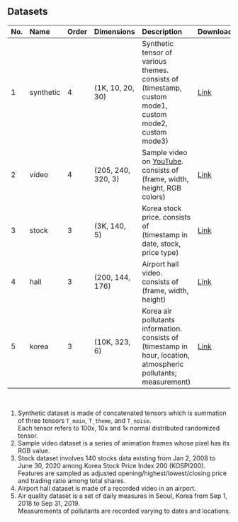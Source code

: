 ## Datasets
| No. | Name | Order | Dimensions | Description | Download |
|:--|:--|:--|:--|:--|:--|
| 1 | synthetic	| 4 | (1K, 10, 20, 30) 		| Synthetic tensor of various themes. consists of <br> (timestamp, custom mode1, custom mode2, custom mode3) | [Link](https://github.com/lucetre/online-tensor-decomposition/)
| 2 | video		| 4 | (205, 240, 320, 3) 	| Sample video on [YouTube](https://www.youtube.com/watch?v=EngW7tLk6R8). consists of <br>(frame, width, height, RGB colors) | [Link](https://www.sample-videos.com/)
| 3 | stock 	| 3 | (3K, 140, 5) 			| Korea stock price. consists of <br>(timestamp in date, stock, price type) | [Link](https://deeptrade.co/})
| 4 | hall		| 3 | (200, 144, 176) 		| Airport hall video. consists of (frame, width, height) | [Link](https://github.com/hiroyuki-kasai/OLSTEC/)
| 5 | korea 	| 3 | (10K, 323, 6) 		| Korea air pollutants information. consists of <br>(timestamp in hour, location, atmospheric pollutants; measurement) | [Link](https://www.airkorea.or.kr/eng/)
<br>

1. Synthetic dataset is made of concatenated tensors which is summation of three tensors `T_main`, `T_theme`, and `T_noise`.<br>
Each tensor refers to 100x, 10x and 1x normal distributed randomized tensor. 
2. Sample video dataset is a series of animation frames whose pixel has its RGB value.
3. Stock dataset involves 140 stocks data existing from Jan 2, 2008 to June 30, 2020 among Korea Stock Price Index 200 (KOSPI200). Features are sampled as adjusted opening/highest/lowest/closing price and trading ratio among total shares.
4. Airport hall dataset is made of a recorded video in an airport.
5. Air quality dataset is a set of daily measures in Seoul, Korea from Sep 1, 2018 to Sep 31, 2019.<br>
Measurements of pollutants are recorded varying to dates and locations.
